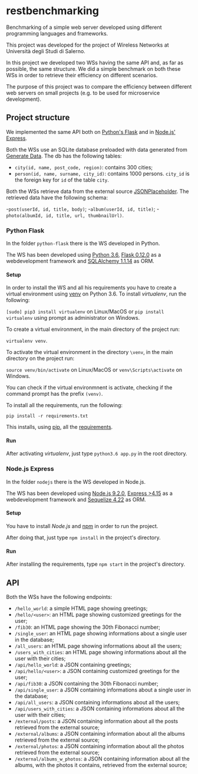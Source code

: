 # restbenchmarking
Benchmarking of a simple web server developed using different programming languages and frameworks.

This project was developed for the project of Wireless Networks at Università degli Studi di Salerno.

In this project we developed two WSs having the same API and, as far as possible, the same structure. We did a simple benchmark on both these WSs in order to retrieve their efficiency on different scenarios.

The purpose of this project was to compare the efficiency between different web servers on small projects (e.g. to be used for microservice development). 

## Project structure

We implemented the same API both on [Python's Flask](http://flask.pocoo.org/) and in [Node.js' Express](http://expressjs.com/).

Both the WSs use an SQLite database preloaded with data generated from [Generate Data](https://www.generatedata.com/). The db has the following tables:

- `city(id, name, post_code, region)`: contains 300 cities;
- `person(id, name, surname, city_id)`: contains 1000 persons. `city_id` is the foreign key for `id` of the table `city`.

Both the WSs retrieve data from the external source [JSONPlaceholder](https://jsonplaceholder.typicode.com/). The retrieved data have the following schema:

-`post(userId, id, title, body)`;
-`album(userId, id, title)`;
-`photo(albumId, id, title, url, thumbnailUrl)`.

### Python Flask

In the folder `python-flask` there is the WS developed in Python. 

The WS has been developed using [Python 3.6](https://www.python.it/), [Flask 0.12.0](http://flask.pocoo.org/docs/0.12/) as a webdevelopment framework and [SQLAlchemy 1.1.14](https://www.sqlalchemy.org/) as ORM.

#### Setup

In order to install the WS and all his requirements you have to create a virtual environment using [venv](https://virtualenv.pypa.io/en/stable/) on Python 3.6.
To install *virtualenv*, run the following:

`[sudo] pip3 install virtualenv` on Linux/MacOS
or
`pip install virtualenv` using prompt as administrator on Windows.

To create a virtual environment, in the main directory of the project run:

`virtualenv venv`.

To activate the virtual environment in the directory `\venv`, in the main directory on the project run:

`source venv/bin/activate` on Linux/MacOS
or
`venv\Scripts\activate` on Windows.

You can check if the virtual environmnent is activate, checking if the command prompt has the prefix `(venv)`.

To install all the requirements, run the following:

`pip install -r requirements.txt`

This installs, using [pip](https://pypi.python.org/pypi/pip), all the [requirements](#requirements). 

#### Run

After activating *virtualenv*, just type `python3.6 app.py` in the root directory.

### Node.js Express

In the folder `nodejs` there is the WS developed in Node.js. 

The WS has been developed using [Node.js 9.2.0](https://nodejs.org/it/), [Express >4.15](http://flask.pocoo.org/docs/0.12/) as a webdevelopment framework and [Sequelize 4.22](http://docs.sequelizejs.com/) as ORM.

#### Setup

You have to install *Node.js* and [npm](https://www.npmjs.com/) in order to run the project. 

After doing that, just type `npm install` in the project's directory.

#### Run

After installing the requirements, type `npm start` in the project's directory.

## API

Both the WSs have the following endpoints:

- `/hello_world`: a simple HTML page showing greetings;
- `/hello/<user>`: an HTML page showing customized greetings for the user;
- `/fib30`: an HTML page showing the 30th Fibonacci number;
- `/single_user`: an HTML page showing informations about a single user in the database;
- `/all_users`: an HTML page showing informations about all the users;
- `/users_with_cities`: an HTML page showing informations about all the user with their cities;
- `/api/hello_world`: a JSON containing greetings;
- `/api/hello/<user>`: a JSON containing customized greetings for the user;
- `/api/fib30`: a JSON containing the 30th Fibonacci number;
- `/api/single_user`: a JSON containing informations about a single user in the database;
- `/api/all_users`: a JSON containing informations about all the users;
- `/api/users_with_cities`: a JSON containing informations about all the user with their cities;
- `/external/posts`: a JSON containing information about all the posts retrieved from the external source;
- `/external/albums`: a JSON containing information about all the albums retrieved from the external source;
- `/external/photos`: a JSON containing information about all the photos retrieved from the external source;
- `/external/albums_w_photos`: a JSON containing information about all the albums, with the photos it contains, retrieved from the external source;

